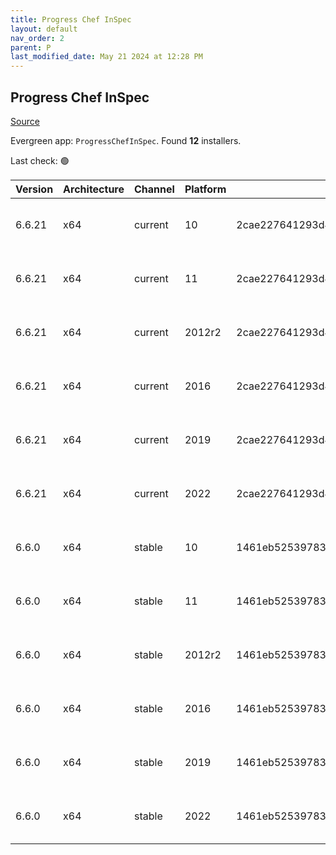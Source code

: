 ```yaml
---
title: Progress Chef InSpec
layout: default
nav_order: 2
parent: P
last_modified_date: May 21 2024 at 12:28 PM
---
```


## Progress Chef InSpec

[Source](https://www.chef.io/products/chef-inspec)

Evergreen app: `ProgressChefInSpec`. Found **12** installers.

Last check: 🟢

| Version | Architecture | Channel | Platform | Sha256                                                           | URI                                                                                                                                                                                        |
| ------- | ------------ | ------- | -------- | ---------------------------------------------------------------- | ------------------------------------------------------------------------------------------------------------------------------------------------------------------------------------------ |
| 6.6.21  | x64          | current | 10       | 2cae227641293d48d119412861f79977cae8de41cb204dd1acb0c7fbefa89f6e | [https://packages.chef.io/files/current/inspec/6.6.21/windows/10/inspec-6.6.21-1-x64.msi](https://packages.chef.io/files/current/inspec/6.6.21/windows/10/inspec-6.6.21-1-x64.msi)         |
| 6.6.21  | x64          | current | 11       | 2cae227641293d48d119412861f79977cae8de41cb204dd1acb0c7fbefa89f6e | [https://packages.chef.io/files/current/inspec/6.6.21/windows/11/inspec-6.6.21-1-x64.msi](https://packages.chef.io/files/current/inspec/6.6.21/windows/11/inspec-6.6.21-1-x64.msi)         |
| 6.6.21  | x64          | current | 2012r2   | 2cae227641293d48d119412861f79977cae8de41cb204dd1acb0c7fbefa89f6e | [https://packages.chef.io/files/current/inspec/6.6.21/windows/2012r2/inspec-6.6.21-1-x64.msi](https://packages.chef.io/files/current/inspec/6.6.21/windows/2012r2/inspec-6.6.21-1-x64.msi) |
| 6.6.21  | x64          | current | 2016     | 2cae227641293d48d119412861f79977cae8de41cb204dd1acb0c7fbefa89f6e | [https://packages.chef.io/files/current/inspec/6.6.21/windows/2016/inspec-6.6.21-1-x64.msi](https://packages.chef.io/files/current/inspec/6.6.21/windows/2016/inspec-6.6.21-1-x64.msi)     |
| 6.6.21  | x64          | current | 2019     | 2cae227641293d48d119412861f79977cae8de41cb204dd1acb0c7fbefa89f6e | [https://packages.chef.io/files/current/inspec/6.6.21/windows/2019/inspec-6.6.21-1-x64.msi](https://packages.chef.io/files/current/inspec/6.6.21/windows/2019/inspec-6.6.21-1-x64.msi)     |
| 6.6.21  | x64          | current | 2022     | 2cae227641293d48d119412861f79977cae8de41cb204dd1acb0c7fbefa89f6e | [https://packages.chef.io/files/current/inspec/6.6.21/windows/2022/inspec-6.6.21-1-x64.msi](https://packages.chef.io/files/current/inspec/6.6.21/windows/2022/inspec-6.6.21-1-x64.msi)     |
| 6.6.0   | x64          | stable  | 10       | 1461eb52539783fe65c143ecb45e030df81a6f023edfc1059a23e4ef24111377 | [https://packages.chef.io/files/stable/inspec/6.6.0/windows/10/inspec-6.6.0-1-x64.msi](https://packages.chef.io/files/stable/inspec/6.6.0/windows/10/inspec-6.6.0-1-x64.msi)               |
| 6.6.0   | x64          | stable  | 11       | 1461eb52539783fe65c143ecb45e030df81a6f023edfc1059a23e4ef24111377 | [https://packages.chef.io/files/stable/inspec/6.6.0/windows/11/inspec-6.6.0-1-x64.msi](https://packages.chef.io/files/stable/inspec/6.6.0/windows/11/inspec-6.6.0-1-x64.msi)               |
| 6.6.0   | x64          | stable  | 2012r2   | 1461eb52539783fe65c143ecb45e030df81a6f023edfc1059a23e4ef24111377 | [https://packages.chef.io/files/stable/inspec/6.6.0/windows/2012r2/inspec-6.6.0-1-x64.msi](https://packages.chef.io/files/stable/inspec/6.6.0/windows/2012r2/inspec-6.6.0-1-x64.msi)       |
| 6.6.0   | x64          | stable  | 2016     | 1461eb52539783fe65c143ecb45e030df81a6f023edfc1059a23e4ef24111377 | [https://packages.chef.io/files/stable/inspec/6.6.0/windows/2016/inspec-6.6.0-1-x64.msi](https://packages.chef.io/files/stable/inspec/6.6.0/windows/2016/inspec-6.6.0-1-x64.msi)           |
| 6.6.0   | x64          | stable  | 2019     | 1461eb52539783fe65c143ecb45e030df81a6f023edfc1059a23e4ef24111377 | [https://packages.chef.io/files/stable/inspec/6.6.0/windows/2019/inspec-6.6.0-1-x64.msi](https://packages.chef.io/files/stable/inspec/6.6.0/windows/2019/inspec-6.6.0-1-x64.msi)           |
| 6.6.0   | x64          | stable  | 2022     | 1461eb52539783fe65c143ecb45e030df81a6f023edfc1059a23e4ef24111377 | [https://packages.chef.io/files/stable/inspec/6.6.0/windows/2022/inspec-6.6.0-1-x64.msi](https://packages.chef.io/files/stable/inspec/6.6.0/windows/2022/inspec-6.6.0-1-x64.msi)           |
